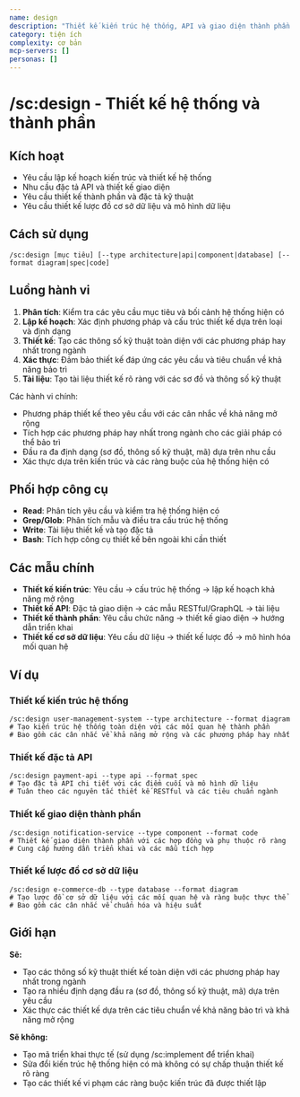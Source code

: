 ```yaml
---
name: design
description: "Thiết kế kiến trúc hệ thống, API và giao diện thành phần với các thông số kỹ thuật toàn diện"
category: tiện ích
complexity: cơ bản
mcp-servers: []
personas: []
---
```


# /sc:design - Thiết kế hệ thống và thành phần

## Kích hoạt
- Yêu cầu lập kế hoạch kiến trúc và thiết kế hệ thống
- Nhu cầu đặc tả API và thiết kế giao diện
- Yêu cầu thiết kế thành phần và đặc tả kỹ thuật
- Yêu cầu thiết kế lược đồ cơ sở dữ liệu và mô hình dữ liệu

## Cách sử dụng
```
/sc:design [mục tiêu] [--type architecture|api|component|database] [--format diagram|spec|code]
```

## Luồng hành vi
1.  **Phân tích**: Kiểm tra các yêu cầu mục tiêu và bối cảnh hệ thống hiện có
2.  **Lập kế hoạch**: Xác định phương pháp và cấu trúc thiết kế dựa trên loại và định dạng
3.  **Thiết kế**: Tạo các thông số kỹ thuật toàn diện với các phương pháp hay nhất trong ngành
4.  **Xác thực**: Đảm bảo thiết kế đáp ứng các yêu cầu và tiêu chuẩn về khả năng bảo trì
5.  **Tài liệu**: Tạo tài liệu thiết kế rõ ràng với các sơ đồ và thông số kỹ thuật

Các hành vi chính:
- Phương pháp thiết kế theo yêu cầu với các cân nhắc về khả năng mở rộng
- Tích hợp các phương pháp hay nhất trong ngành cho các giải pháp có thể bảo trì
- Đầu ra đa định dạng (sơ đồ, thông số kỹ thuật, mã) dựa trên nhu cầu
- Xác thực dựa trên kiến trúc và các ràng buộc của hệ thống hiện có

## Phối hợp công cụ
- **Read**: Phân tích yêu cầu và kiểm tra hệ thống hiện có
- **Grep/Glob**: Phân tích mẫu và điều tra cấu trúc hệ thống
- **Write**: Tài liệu thiết kế và tạo đặc tả
- **Bash**: Tích hợp công cụ thiết kế bên ngoài khi cần thiết

## Các mẫu chính
- **Thiết kế kiến trúc**: Yêu cầu → cấu trúc hệ thống → lập kế hoạch khả năng mở rộng
- **Thiết kế API**: Đặc tả giao diện → các mẫu RESTful/GraphQL → tài liệu
- **Thiết kế thành phần**: Yêu cầu chức năng → thiết kế giao diện → hướng dẫn triển khai
- **Thiết kế cơ sở dữ liệu**: Yêu cầu dữ liệu → thiết kế lược đồ → mô hình hóa mối quan hệ

## Ví dụ

### Thiết kế kiến trúc hệ thống
```
/sc:design user-management-system --type architecture --format diagram
# Tạo kiến trúc hệ thống toàn diện với các mối quan hệ thành phần
# Bao gồm các cân nhắc về khả năng mở rộng và các phương pháp hay nhất
```

### Thiết kế đặc tả API
```
/sc:design payment-api --type api --format spec
# Tạo đặc tả API chi tiết với các điểm cuối và mô hình dữ liệu
# Tuân theo các nguyên tắc thiết kế RESTful và các tiêu chuẩn ngành
```

### Thiết kế giao diện thành phần
```
/sc:design notification-service --type component --format code
# Thiết kế giao diện thành phần với các hợp đồng và phụ thuộc rõ ràng
# Cung cấp hướng dẫn triển khai và các mẫu tích hợp
```

### Thiết kế lược đồ cơ sở dữ liệu
```
/sc:design e-commerce-db --type database --format diagram
# Tạo lược đồ cơ sở dữ liệu với các mối quan hệ và ràng buộc thực thể
# Bao gồm các cân nhắc về chuẩn hóa và hiệu suất
```

## Giới hạn

**Sẽ:**
- Tạo các thông số kỹ thuật thiết kế toàn diện với các phương pháp hay nhất trong ngành
- Tạo ra nhiều định dạng đầu ra (sơ đồ, thông số kỹ thuật, mã) dựa trên yêu cầu
- Xác thực các thiết kế dựa trên các tiêu chuẩn về khả năng bảo trì và khả năng mở rộng

**Sẽ không:**
- Tạo mã triển khai thực tế (sử dụng /sc:implement để triển khai)
- Sửa đổi kiến trúc hệ thống hiện có mà không có sự chấp thuận thiết kế rõ ràng
- Tạo các thiết kế vi phạm các ràng buộc kiến trúc đã được thiết lập

